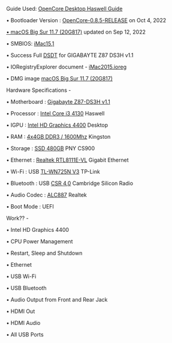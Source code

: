 Guide Used: [OpenCore Desktop Haswell Guide](https://dortania.github.io/OpenCore-Install-Guide/config.plist/haswell.html#starting-point)

• Bootloader Version : [OpenCore-0.8.5-RELEASE](https://github.com/acidanthera/OpenCorePkg/releases/download/0.8.5/OpenCore-0.8.5-RELEASE.zip) on Oct 4, 2022

[• macOS Big Sur 11.7 (20G817)](https://support.apple.com/en-us/HT211896) updated on Sep 12, 2022

• SMBIOS: [iMac15,1](https://support.apple.com/kb/SP718?locale=ru_RU)

• Success Full [DSDT](https://github.com/So1jon/Gigabayte-Z87-DS3H-Intel-Core-i3-4130-Intel-HD-Graphics-4400/files/9710260/DSDT_GIGABAYTE-Z87-DS3H_Intel-Core-i3-4130.zip) for GIGABAYTE Z87 DS3H v1.1

• IORegistryExplorer document - [iMac2015.ioreg](https://github.com/So1jon/Gigabayte-Z87-DS3H-Intel-Core-i3-4130-Intel-HD-Graphics-4400/files/9718366/iMac2015.ioreg.zip)

• DMG image [macOS Big Sur 11.7 (20G817)](https://drive.google.com/file/d/1GZZc3CiFkPzgx67jN-hz1xyjyaNuhTbg/view?usp=sharing)

Hardware Specifications -

• Motherboard : [Gigabayte Z87-DS3H v1.1](https://www.gigabyte.ru/products/page/mb/ga-z87-ds3hrev_11#kf) 

• Processor : [Intel Core i3 4130](https://ark.intel.com/content/www/ru/ru/ark/products/77480/intel-core-i34130-processor-3m-cache-3-40-ghz.html) Haswell
 
• IGPU : [Intel HD Graphics 4400](https://ark.intel.com/content/www/us/en/ark/products/graphics/81497/intel-hd-graphics-4400.html#@Desktop) Desktop

• RAM : [4x4GB DDR3 / 1600Mhz](https://www.kingston.com/dataSheets/KVR16N11S8_4.pdf) Kingston
 
• Storage : [SSD 480GB](https://www.pny.com.tw/en/products-detail/CS900-2-point-5-SSD/) PNY CS900 
 
• Ethernet : [Realtek RTL8111E-VL](https://4ip.info/files/attachments/RTL8111E.pdf) Gigabit Ethernet
 
• Wi-Fi : USB [TL-WN725N V3](https://www.tp-link.com/us/support/download/tl-wn725n/) TP-Link 

• Bluetooth : USB [CSR 4,0](https://russian.alibaba.com/p-detail/Universal-1600104012497.html?spm=a2700.7724857.0.0.eaefdcc1UmOoT3) Cambridge Silicon Radio
 
• Audio Codec : [ALC887](http://www.chipset-ic.com/datasheet/ALC887.pdf) Realtek 
 
• Boot Mode : UEFI
 

Work?? -

• Intel HD Graphics 4400 

• CPU Power Management 

• Restart, Sleep and Shutdown 

• Ethernet 

• USB Wi-Fi 

• USB Bluetooth 

• Audio Output from Front and Rear Jack 

• HDMI Out
 
• HDMI Audio 

• All USB Ports
